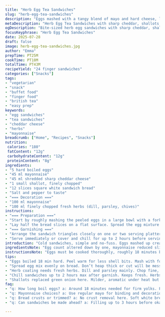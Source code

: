 ```yaml
---
title: "Herb Egg Tea Sandwiches"
slug: "herb-egg-tea-sandwiches"
description: "Eggs mashed with a tangy blend of mayo and hard cheese, layered between square white bread slices. A fresh kick from green onions swapped for shallots, the parmesan replaced with cheddar for sharpness. Dill and parsley take the herbal spotlight. Quick to prep, sliced into bite-sized triangles, topped with herby mayonnaise for garnish. A light vegetarian snack, nut and lactose free, ideal for tea-time or a casual buffet."
metaDescription: "Herb Egg Tea Sandwiches with sharp cheddar, shallots, dill, parsley and mayo on white bread. Bite-sized, layered triangles. Light, fresh, quick prep snack."
ogDescription: "Bite-sized herb egg sandwiches with sharp cheddar, shallots, fresh dill and parsley on soft white bread. Quick, layered, mayo-herb garnish. Simple buffet snack."
focusKeyphrase: "Herb Egg Tea Sandwiches"
date: 2025-07-28
draft: false
image: herb-egg-tea-sandwiches.jpg
author: "Emma"
prepTime: PT25M
cookTime: PT18M
totalTime: PT43M
recipeYield: "24 finger sandwiches"
categories: ["Snacks"]
tags:
- "vegetarian"
- "snack"
- "buffet food"
- "finger food"
- "british tea"
- "easy prep"
keywords:
- "egg sandwiches"
- "tea sandwiches"
- "cheddar cheese"
- "herbs"
- "mayonnaise"
breadcrumb: ["Home", "Recipes", "Snacks"]
nutrition: 
 calories: "180"
 fatContent: "12g"
 carbohydrateContent: "12g"
 proteinContent: "8g"
ingredients:
- "5 hard boiled eggs"
- "45 ml mayonnaise"
- "45 ml shredded sharp cheddar cheese"
- "1 small shallot, finely chopped"
- "12 slices square white sandwich bread"
- "Salt and pepper to taste"
- "=== Decoration ==="
- "100 ml mayonnaise"
- "100 ml finely chopped fresh herbs (dill, parsley, chives)"
instructions:
- "=== Preparation ==="
- "Start by roughly mashing the peeled eggs in a large bowl with a fork. Mix in the mayonnaise until creamy but still slightly chunky. Fold in shredded cheddar and chopped shallot. Season with salt and black pepper. Set aside."
- "Lay half the bread slices on a flat surface. Spread the egg mixture evenly over them. Cover with the remaining slices, pressing gently but firmly. Cut each sandwich diagonally into 4 triangles."
- "=== Garnishing ==="
- "Arrange the sandwich triangles closely on one or two serving platters. Spread the cut edges with a thin layer of mayonnaise. Press the mixed chopped herbs gently onto this surface for a fresh, bright finish."
- "Serve immediately or cover and chill for up to 2 hours before serving."
introduction: "Cold sandwiches, simple and no-fuss. Eggs mashed up creamy, mayo holding it together. Sharp cheddar swapped in, adds a bite compared to softer cheeses. Shallots bring a subtle punch versus green onion’s grassy hit. Herb mix trimmed to essentials—dill and parsley, skipping chervil for a bolder note. Quick prep, minimal tools, only a fork needed. Cut into neat points, easy for fingers, not messy. Perfect little bites. Mayonnaise spread on edges sticks herbs and adds extra moisture. Great for buffets or tea occasions. Cool, light, straightforward. Stacks of 24, enough for a party. Adapt and swap herbs as you like, always fresh is best. Bread kept square and soft, no crusts trimmed here for simplicity."
ingredientsNote: "Egg count altered down by one, mayonnaise reduced slightly for a less rich filling. Cheese swaps to sharp cheddar for a slightly tangy contrast. Shallots replace green onions—milder but more aromatic under heat. Herbs simplified to dill and parsley, green and fragrant, skipping chervil due to rarity in some kitchens. Mayonnaise used twice—to bind filling and later as a herb-adhesive for presentation. Bread uncrusted and standard white to maintain soft texture and neat cutting. Salt and pepper essential but added sparingly as cheddar and mayo already bring flavor. Herbs chopped finely, measured by volume, fresh is mandatory here or herbs will fade in dry mix. Scroll for suggested substitutions based on local availability—fennel fronds or basil can jazz it up."
instructionsNote: "Eggs must be cooked thoroughly, roughly 18 minutes boiling to firm yolks, then peeled while still warm for easier handling. Mash with fork just enough to break up but not purée into paste. Add mayo gradually to reach a creamy but slightly chunky texture, this takes about 2 minutes of mixing. Folding in cheese and shallots carefully to keep some texture contrast. Spread evenly but avoid clumping on bread; too thick makes cutting messy. Triangles cut diagonally, four points per sandwich slice for ideal finger food size. Lay out on platters before decorating. Thin layer of mayonnaise spread on cut edges holds chopped fresh herbs. Use fingertip pressure to adhere herbs firmly but don’t smudge or dislodge from fragile edges. Rest sandwiches chilled briefly if needed but serve shortly after herb application for best freshness. Timing is flexible —prepare filling first up to 3 hours ahead and assemble just before serving."
tips:
- "Eggs boiled 18 min hard. Peel warm for less shell bits. Mash with fork. Not puree. Keep chunks for texture. Add mayo slowly. Aim creamy but chunky. Takes about 2 minutes mixing. Fold in cheddar shredded fine. Shallots chopped tiny. Avoid big chunks to stop overpowering bites."
- "Spread egg mix evenly on bread. Don’t heap thick or cut will be messy. Press top bread firm but gentle. Make sure filling sticks but sandwich stays neat for slicing. Cut diagonally into 4 triangles per sandwich slice. Keeps finger food size. Use a sharp knife for clean edges, no squashing."
- "Herb coating needs fresh herbs. Dill and parsley mainly. Chop fine, volume over weight. Mix herbs into mayo well – this becomes glue for herb layer on sandwich edges. After cutting, spread mayo thin layer on exposed sides then press herbs. Don’t smear too much or herbs fall off later."
- "Chill sandwiches up to 2 hours max after garnish. Keeps fresh. Herbs lose brightness if too long. Assemble filling up to 3 hours ahead but build sandwiches last minute. Bread waits soft and moisture balanced. Too much mayo makes bread soggy when stored longer."
- "Shallots replaced green onion here. Milder, aromatic under heat but raw works for crunch and punch. Cheese goes sharp cheddar, swaps parm for bite. Herbs stripped to dill parsley for robust green pop. Swap fresh herbs with fennel fronds or basil for local twist. Bread standard white, easy to cut, no crusts trimmed for rustic look."
faq:
- "q: How long boil eggs? a: Around 18 minutes needed for firm yolks. Peel while warm less shells stuck. Cool then mash chunky. Not puree fine. Timing crucial for easy mashing."
- "q: Mayonnaise choices? a: Use regular mayo for binding and decoration. Light less rich can work, but affects creaminess. Mix mayo into eggs slowly not all at once. Mayonnaise on cut edges helps herbs stick."
- "q: Bread crusts or trimmed? a: No crust removal here. Soft white bread keeps structure. Crusts add chew but can mess neat triangles. Choose softer bread for easy cutting. Press firmly when sandwiching to avoid loose edges."
- "q: Can sandwiches be made ahead? a: Filling up to 3 hours before okay. Sandwiches better fresh for texture. Chill maximum 2 hours after garnish. Longer equals soggy bread and limp herbs. Store cold, covered to protect."

---
```


